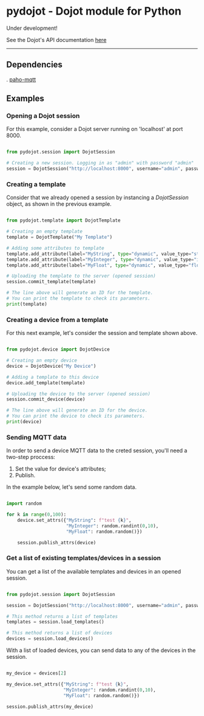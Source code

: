 # pydojot - Dojot module for Python

Under development!

See the Dojot's API documentation [here](https://dojotdocs.readthedocs.io/en/latest/)

---

## Dependencies

. [paho-mqtt](https://pypi.org/project/paho-mqtt/)

## Examples

### Opening a Dojot session
For this example, consider a Dojot server running on 'localhost' at port 8000.

```python

from pydojot.session import DojotSession

# Creating a new session. Logging in as "admin" with password "admin"
session = DojotSession("http://localhost:8000", username="admin", password="admin")

```

### Creating a template
Consider that we already opened a session by instancing a *DojotSession* object, as shown in the previous example.
```python

from pydojot.template import DojotTemplate

# Creating an empty template
template = DojotTemplate("My Template")

# Adding some attributes to template
template.add_attribute(label="MyString", type="dynamic", value_type="string")
template.add_attribute(label="MyInteger", type="dynamic", value_type="integer")
template.add_attribute(label="MyFloat", type="dynamic", value_type="float")

# Uploading the template to the server (opened session)
session.commit_template(template)

# The line above will generate an ID for the template.
# You can print the template to check its parameters.
print(template)
```

### Creating a device from a template
For this next example, let's consider the session and template shown above.
```python

from pydojot.device import DojotDevice

# Creating an empty device
device = DojotDevice("My Device")

# Adding a template to this device
device.add_template(template)

# Uploading the device to the server (opened session)
session.commit_device(device)

# The line above will generate an ID for the device.
# You can print the device to check its parameters.
print(device)
```

### Sending MQTT data
In order to send a device MQTT data to the creted session, you'll need a two-step proccess:
1. Set the value for device's attributes;
2. Publish.

In the example below, let's send some random data.
```python

import random

for k in range(0,100):
    device.set_attrs({"MyString": f"test {k}",
                      "MyInteger": random.randint(0,10),
                      "MyFloat": random.random()})

    session.publish_attrs(device)
```

### Get a list of existing templates/devices in a session
You can get a list of the available templates and devices in an opened session.

```python

from pydojot.session import DojotSession

session = DojotSession("http://localhost:8000", username="admin", password="admin")

# This method returns a list of templates
templates = session.load_templates()

# This method returns a list of devices
devices = session.load_devices()
```
With a list of loaded devices, you can send data to any of the devices in the session.

```python

my_device = devices[2]

my_device.set_attrs({"MyString": f"test {k}",
                     "MyInteger": random.randint(0,10),
                     "MyFloat": random.random()})

session.publish_attrs(my_device)
```